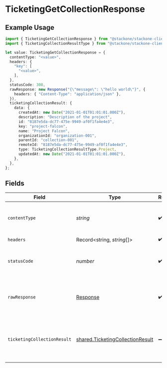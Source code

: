 # TicketingGetCollectionResponse

## Example Usage

```typescript
import { TicketingGetCollectionResponse } from "@stackone/stackone-client-ts/sdk/models/operations";
import { TicketingCollectionResultType } from "@stackone/stackone-client-ts/sdk/models/shared";

let value: TicketingGetCollectionResponse = {
  contentType: "<value>",
  headers: {
    "key": [
      "<value>",
    ],
  },
  statusCode: 308,
  rawResponse: new Response("{\"message\": \"hello world\"}", {
    headers: { "Content-Type": "application/json" },
  }),
  ticketingCollectionResult: {
    data: {
      createdAt: new Date("2021-01-01T01:01:01.000Z"),
      description: "Description of the project",
      id: "8187e5da-dc77-475e-9949-af0f1fa4e4e3",
      key: "project-falcon",
      name: "Project Falcon",
      organizationId: "organization-001",
      parentId: "collection-001",
      remoteId: "8187e5da-dc77-475e-9949-af0f1fa4e4e3",
      type: TicketingCollectionResultType.Project,
      updatedAt: new Date("2021-01-01T01:01:01.000Z"),
    },
  },
};
```

## Fields

| Field                                                                                       | Type                                                                                        | Required                                                                                    | Description                                                                                 |
| ------------------------------------------------------------------------------------------- | ------------------------------------------------------------------------------------------- | ------------------------------------------------------------------------------------------- | ------------------------------------------------------------------------------------------- |
| `contentType`                                                                               | *string*                                                                                    | :heavy_check_mark:                                                                          | HTTP response content type for this operation                                               |
| `headers`                                                                                   | Record<string, *string*[]>                                                                  | :heavy_check_mark:                                                                          | N/A                                                                                         |
| `statusCode`                                                                                | *number*                                                                                    | :heavy_check_mark:                                                                          | HTTP response status code for this operation                                                |
| `rawResponse`                                                                               | [Response](https://developer.mozilla.org/en-US/docs/Web/API/Response)                       | :heavy_check_mark:                                                                          | Raw HTTP response; suitable for custom response parsing                                     |
| `ticketingCollectionResult`                                                                 | [shared.TicketingCollectionResult](../../../sdk/models/shared/ticketingcollectionresult.md) | :heavy_minus_sign:                                                                          | The collection with the given identifier was retrieved.                                     |